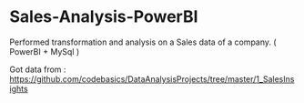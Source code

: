 # Sales-Analysis-PowerBI
Performed transformation and analysis on a Sales data of a company. ( PowerBI + MySql )

Got data from : https://github.com/codebasics/DataAnalysisProjects/tree/master/1_SalesInsights
